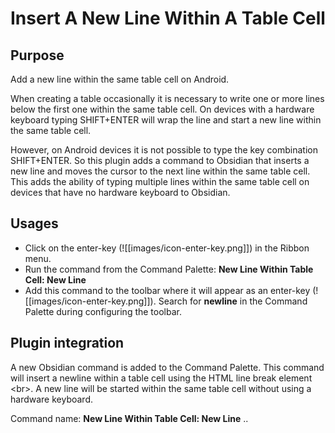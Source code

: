# Insert A New Line Within A Table Cell
## Purpose
Add a new line within the same table cell on Android.

When creating a table occasionally it is necessary to write one or more lines below the first one within the same table cell. On devices with a hardware keyboard typing SHIFT+ENTER will wrap the line and start a new line within the same table cell.

However, on Android devices it is not possible to type the key combination SHIFT+ENTER. So this plugin adds a command to Obsidian that inserts a new line and moves the cursor to the next line within the same table cell. This adds the ability of typing multiple lines within the same table cell on devices that have no hardware keyboard to Obsidian.
## Usages
- Click on the enter-key (![[images/icon-enter-key.png]]) in the Ribbon menu.
- Run the command from the Command Palette: **New Line Within Table Cell: New Line**
- Add this command to the toolbar where it will appear as an enter-key (![[images/icon-enter-key.png]]). Search for **newline** in the Command Palette during configuring the toolbar.
## Plugin integration
A new Obsidian command is added to the Command Palette. This command will insert a newline within a table cell using the HTML line break element <br\>. A new line will be started within the same table cell without using a hardware keyboard.

Command name: **New Line Within Table Cell: New Line**
..

